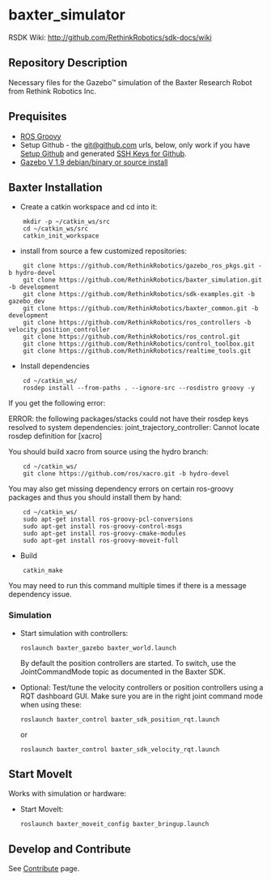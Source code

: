 baxter_simulator
=============
RSDK Wiki: http://github.com/RethinkRobotics/sdk-docs/wiki

## Repository Description
Necessary files for the Gazebo™ simulation of the Baxter Research Robot from Rethink Robotics Inc.


## Prequisites

 * [ROS Groovy](http://wiki.ros.org/groovy/Installation)
 * Setup Github - the git@github.com urls, below, only work if you have [Setup Github](https://help.github.com/articles/set-up-git) and generated [SSH Keys for Github](https://help.github.com/articles/generating-ssh-keys).
 * [Gazebo V 1.9 debian/binary or source install](http://gazebosim.org/wiki/1.9/install)



## Baxter Installation

* Create a catkin workspace and cd into it:

```
    mkdir -p ~/catkin_ws/src
    cd ~/catkin_ws/src
    catkin_init_workspace
```

* install from source a few customized repositories:

```
    git clone https://github.com/RethinkRobotics/gazebo_ros_pkgs.git -b hydro-devel
    git clone https://github.com/RethinkRobotics/baxter_simulation.git -b development
    git clone https://github.com/RethinkRobotics/sdk-examples.git -b gazebo_dev
    git clone https://github.com/RethinkRobotics/baxter_common.git -b development
    git clone https://github.com/RethinkRobotics/ros_controllers -b velocity_position_controller
    git clone https://github.com/RethinkRobotics/ros_control.git
    git clone https://github.com/RethinkRobotics/control_toolbox.git
    git clone https://github.com/RethinkRobotics/realtime_tools.git

```

* Install dependencies

```
    cd ~/catkin_ws/
    rosdep install --from-paths . --ignore-src --rosdistro groovy -y
```

If you get the following error:

ERROR: the following packages/stacks could not have their rosdep keys resolved
to system dependencies:
joint_trajectory_controller: Cannot locate rosdep definition for [xacro]

You should build xacro from source using the hydro branch:

```
    cd ~/catkin_ws/
    git clone https://github.com/ros/xacro.git -b hydro-devel
```

You may also get missing dependency errors on certain ros-groovy packages and thus you should install them by hand:

```
    cd ~/catkin_ws/
    sudo apt-get install ros-groovy-pcl-conversions
    sudo apt-get install ros-groovy-control-msgs 
    sudo apt-get install ros-groovy-cmake-modules 
    sudo apt-get install ros-groovy-moveit-full
```

* Build

```
    catkin_make
```
You may need to run this command multiple times if there is a message dependency issue.

### Simulation 

 * Start simulation with controllers:
   ```
   roslaunch baxter_gazebo baxter_world.launch
   ```
   By default the position controllers are started. To switch, use the JointCommandMode topic as documented in the Baxter SDK.

 * Optional: Test/tune the velocity controllers or position controllers using a RQT dashboard GUI. Make sure you are in the right joint command mode when using these:

   ```
   roslaunch baxter_control baxter_sdk_position_rqt.launch
   ```
   or
   ```
   roslaunch baxter_control baxter_sdk_velocity_rqt.launch 
   ```

## Start MoveIt

Works with simulation or hardware:

 * Start MoveIt:

   ```
   roslaunch baxter_moveit_config baxter_bringup.launch
   ```

## Develop and Contribute

See [Contribute](https://github.com/osrf/baxter/blob/master/CONTRIBUTING.md) page.
